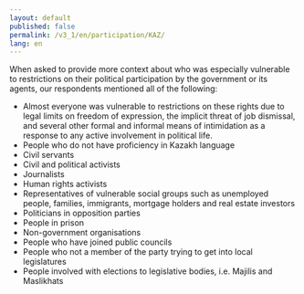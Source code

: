 ```yaml
---
layout: default
published: false
permalink: /v3_1/en/participation/KAZ/
lang: en
---
```


When asked to provide more context about who was especially vulnerable to restrictions on their political participation by the government or its agents, our respondents mentioned all of the following:
-	Almost everyone was vulnerable to restrictions on these rights due to legal limits on freedom of expression, the implicit threat of job dismissal, and several other formal and informal means of intimidation as a response to any active involvement in political life.
-	People who do not have proficiency in Kazakh language
-	Civil servants
-	Civil and political activists
-	Journalists
-	Human rights activists
-	Representatives of vulnerable social groups such as unemployed people, families, immigrants, mortgage holders and real estate investors
-	Politicians in opposition parties
-	People in prison
-	Non-government organisations
-	People who have joined public councils
-	People who not a member of the party trying to get into local legislatures  
-	People involved with elections to legislative bodies, i.e. Majilis and Maslikhats

